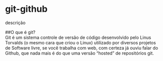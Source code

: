 # git-github
descrição

##O que é git?
<br />
Git é um sistema controle de versão de código desenvolvido pelo Linus Torvalds (o mesmo cara que criou o Linux) utilizado por diversos projetos de Software livre, se você trabalha com web, com certeza já ouviu falar do Github, que nada mais é do que uma versão “hosted” de repositórios git.
